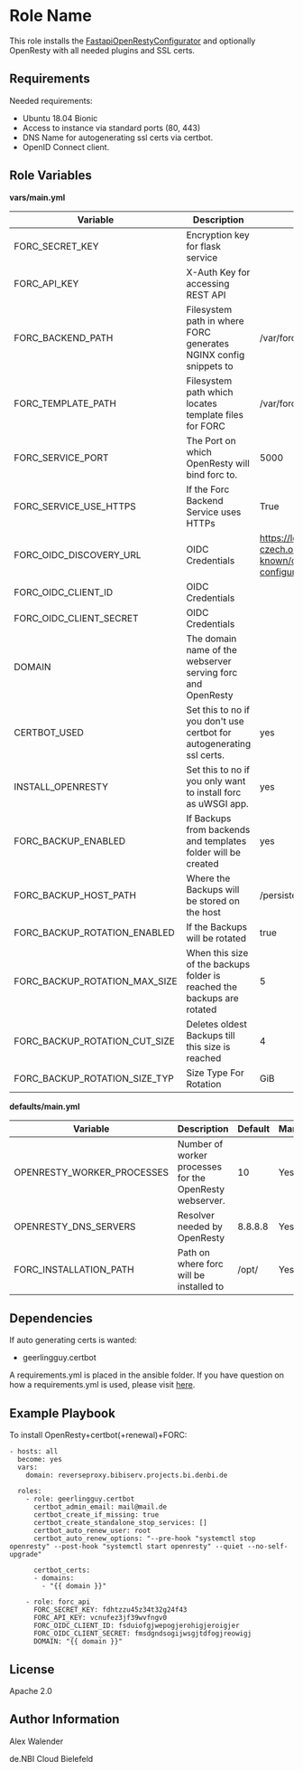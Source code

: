 Role Name
=========

This role installs the [FastapiOpenRestyConfigurator](https://github.com/deNBI/simpleVMWebGateway) and optionally OpenResty
with all needed plugins and SSL certs.

Requirements
------------

Needed requirements:

* Ubuntu 18.04 Bionic
* Access to instance via standard ports (80, 443)
* DNS Name for autogenerating ssl certs via certbot.
* OpenID Connect client.


Role Variables
--------------

**vars/main.yml**

| Variable                  | Description           | Default                                                                       | Mandatory |
| -------------             |-------------          |            -----                                                              |     ---   |
| FORC_SECRET_KEY           | Encryption key for flask service |                                                                    | Yes       |
| FORC_API_KEY              | X-Auth Key for accessing REST API                                     |                               | Yes       |
| FORC_BACKEND_PATH         | Filesystem path in where FORC generates NGINX config snippets to      |    /var/forc/backend_path/    |   Yes     |
| FORC_TEMPLATE_PATH        | Filesystem path which locates template files for FORC                 | /var/forc/template_path/      | Yes       |
| FORC_SERVICE_PORT         | The Port on which OpenResty will bind forc to.                        | 5000                          | Yes       |
| FORC_SERVICE_USE_HTTPS    | If the Forc Backend Service uses HTTPs                                | True                          | Yes       |
| FORC_OIDC_DISCOVERY_URL   | OIDC Credentials                                                      | https://login.elixir-czech.org/oidc/.well-known/openid-configuration  | Yes |
| FORC_OIDC_CLIENT_ID       | OIDC Credentials                                                      |                               | Yes       |
| FORC_OIDC_CLIENT_SECRET   | OIDC Credentials                                                      |                               | Yes       |
| DOMAIN                    | The domain name of the webserver serving forc and OpenResty           |                               | Yes       |
| CERTBOT_USED              | Set this to no if you don't use certbot for autogenerating ssl certs. | yes                           | No        |
| INSTALL_OPENRESTY         | Set this to no if you only want to install forc as uWSGI app.         | yes                           | No        |
| FORC_BACKUP_ENABLED       | If Backups from backends and templates folder will be created         | yes                           | NO        |
| FORC_BACKUP_HOST_PATH     | Where the Backups will be stored on the host                          | /persistent/backup/forc       | No        |
| FORC_BACKUP_ROTATION_ENABLED | If the Backups will be rotated                                     | true                          | No        |
| FORC_BACKUP_ROTATION_MAX_SIZE | When this size of the backups folder is reached the backups are rotated | 5                       | No        |
| FORC_BACKUP_ROTATION_CUT_SIZE | Deletes oldest Backups till this  size is reached                 | 4                             | No        |
| FORC_BACKUP_ROTATION_SIZE_TYP| Size Type For Rotation                                             | GiB                           | No        |


**defaults/main.yml**

| Variable                  | Description           | Default                     | Mandatory |
| -------------             |-------------          |            -----           |     ---   |
| OPENRESTY_WORKER_PROCESSES | Number of worker processes for the OpenResty webserver. | 10 | Yes |
| OPENRESTY_DNS_SERVERS     | Resolver needed by OpenResty  | 8.8.8.8   | Yes |
| FORC_INSTALLATION_PATH    | Path on where forc will be installed to | /opt/   | Yes |



Dependencies
------------

If auto generating certs is wanted:

* geerlingguy.certbot 

A requirements.yml is placed in the ansible folder. If you have question on how a requirements.yml is used, please visit [here](https://galaxy.ansible.com/docs/using/installing.html#installing-multiple-roles-from-a-file).

Example Playbook
----------------

To install OpenResty+certbot(+renewal)+FORC:

    - hosts: all
      become: yes
      vars:
        domain: reverseproxy.bibiserv.projects.bi.denbi.de

      roles:
        - role: geerlingguy.certbot
          certbot_admin_email: mail@mail.de
          certbot_create_if_missing: true
          certbot_create_standalone_stop_services: []
          certbot_auto_renew_user: root
          certbot_auto_renew_options: "--pre-hook "systemctl stop openresty" --post-hook "systemctl start openresty" --quiet --no-self-upgrade"

          certbot_certs:
          - domains:
            - "{{ domain }}"

        - role: forc_api
          FORC_SECRET_KEY: fdhtzzu45z34t32g24f43
          FORC_API_KEY: vcnufez3jf39wvfngv0
          FORC_OIDC_CLIENT_ID: fsduiofgjwepogjerohigjeroigjer
          FORC_OIDC_CLIENT_SECRET: fmsdgndsogijwsgjtdfogjreowigj
          DOMAIN: "{{ domain }}"

License
-------

Apache 2.0

Author Information
------------------

Alex Walender

de.NBI Cloud Bielefeld
